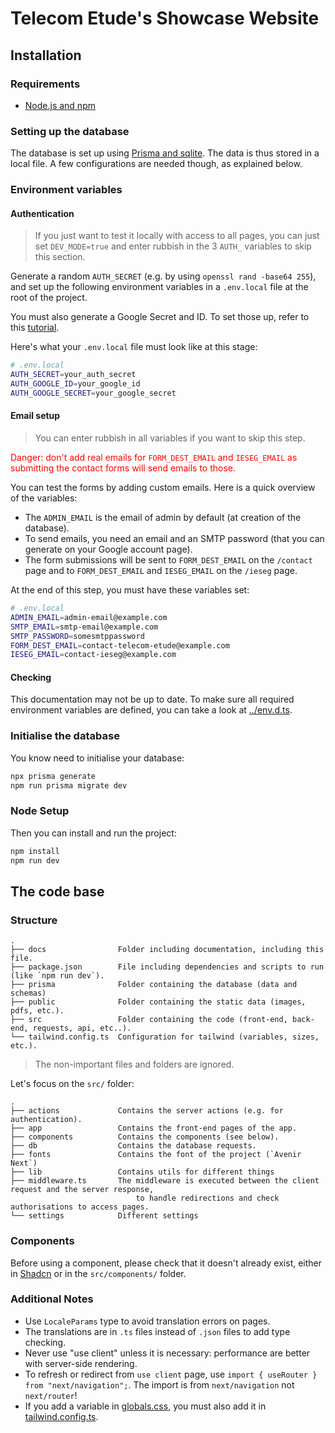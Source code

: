 # Telecom Etude's Showcase Website

## Installation

### Requirements

-   [Node.js and npm](https://nodejs.org/en/download)

### Setting up the database

The database is set up using [Prisma and sqlite](https://www.prisma.io/docs/orm/overview/databases/sqlite). The data is thus stored in a local file. A few configurations are needed though, as explained below.

### Environment variables

#### Authentication

> If you just want to test it locally with access to all pages, you can just set `DEV_MODE=true` and enter rubbish in the 3 `AUTH_` variables to skip this section.

Generate a random `AUTH_SECRET` (e.g. by using `openssl rand -base64 255`), and set up the following environment variables in a `.env.local` file at the root of the project.

You must also generate a Google Secret and ID. To set those up, refer to this [tutorial](https://www.youtube.com/watch?v=Rs8018RO5YQ).

Here's what your `.env.local` file must look like at this stage:

```bash
# .env.local
AUTH_SECRET=your_auth_secret
AUTH_GOOGLE_ID=your_google_id
AUTH_GOOGLE_SECRET=your_google_secret
```

#### Email setup

> You can enter rubbish in all variables if you want to skip this step.

<p style="color: red">
Danger: don't add real emails for <code>FORM_DEST_EMAIL</code> and <code>IESEG_EMAIL</code> as submitting the contact forms will send emails to those.
</p>

You can test the forms by adding custom emails. Here is a quick overview of the variables:

-   The `ADMIN_EMAIL` is the email of admin by default (at creation of the database).
-   To send emails, you need an email and an SMTP password (that you can generate on your Google account page).
-   The form submissions will be sent to `FORM_DEST_EMAIL` on the `/contact` page and to `FORM_DEST_EMAIL` and `IESEG_EMAIL` on the `/ieseg` page.

At the end of this step, you must have these variables set:

```bash
# .env.local
ADMIN_EMAIL=admin-email@example.com
SMTP_EMAIL=smtp-email@example.com
SMTP_PASSWORD=somesmtppassword
FORM_DEST_EMAIL=contact-telecom-etude@example.com
IESEG_EMAIL=contact-ieseg@example.com
```

#### Checking

This documentation may not be up to date. To make sure all required environment variables are defined, you can take a look at [../env.d.ts](../env.d.ts).

### Initialise the database

You know need to initialise your database:

```bash
npx prisma generate
npm run prisma migrate dev
```

### Node Setup

Then you can install and run the project:

```bash
npm install
npm run dev
```

## The code base

### Structure

```
.
├── docs                Folder including documentation, including this file.
├── package.json        File including dependencies and scripts to run (like `npm run dev`).
├── prisma              Folder containing the database (data and schemas)
├── public              Folder containing the static data (images, pdfs, etc.).
├── src                 Folder containing the code (front-end, back-end, requests, api, etc..).
└── tailwind.config.ts  Configuration for tailwind (variables, sizes, etc.).
```

> The non-important files and folders are ignored.

Let's focus on the `src/` folder:

```
.
├── actions             Contains the server actions (e.g. for authentication).
├── app                 Contains the front-end pages of the app.
├── components          Contains the components (see below).
├── db                  Contains the database requests.
├── fonts               Contains the font of the project (`Avenir Next`)
├── lib                 Contains utils for different things
├── middleware.ts       The middleware is executed between the client request and the server response,
                            to handle redirections and check authorisations to access pages.
└── settings            Different settings
```

### Components

Before using a component, please check that it doesn't already exist, either in [Shadcn](https://ui.shadcn.com/) or in the `src/components/` folder.

### Additional Notes

-   Use `LocaleParams` type to avoid translation errors on pages.
-   The translations are in `.ts` files instead of `.json` files to add type checking.
-   Never use "use client" unless it is necessary: performance are better with server-side rendering.
-   To refresh or redirect from `use client` page, use `import { useRouter } from "next/navigation";`. The import is from `next/navigation` not `next/router`!
-   If you add a variable in [globals.css](../src/app/globals.css), you must also add it in [tailwind.config.ts](../tailwind.config.ts).
